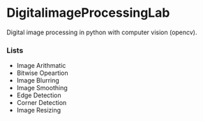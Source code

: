 # DigitalimageProcessingLab
Digital image processing in python with computer vision (opencv).

### Lists
- Image Arithmatic
- Bitwise Opeartion
- Image Blurring
- Image Smoothing
- Edge Detection
- Corner Detection
- Image Resizing

